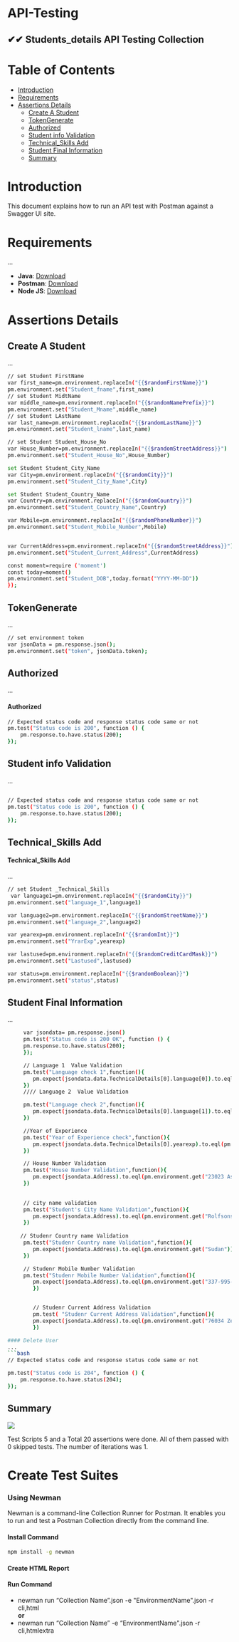 # API-Testing
## ✔✔ Students_details API Testing Collection

# Table of Contents
- [Introduction](#introduction)
- [Requirements](#requirements)
- [Assertions Details](#assertions-details)
  - [Create A Student](#create-a-student)
  - [TokenGenerate](#tokengenerate)
  - [Authorized](#authorized)
  - [Student info Validation](#student-info-validation)
  - [Technical_Skills Add](#technical-skills-add)
  - [Student Final Information](#student-final-information)
  - [Summary](#summary)

# Introduction<a name="introduction"></a>
This document explains how to run an API test with Postman against a Swagger UI site.

# Requirements<a name="requirements"></a>
...
- **Java**: [Download](https://www.oracle.com/java/technologies/downloads/)
- **Postman**: [Download](https://www.postman.com/)
- **Node JS**: [Download](https://nodejs.org/en)
# Assertions Details<a name="assertions-details"></a>

## Create A Student<a name="create-a-student"></a>
...
```bash
// set Student FirstName
var first_name=pm.environment.replaceIn("{{$randomFirstName}}")
pm.environment.set("Student_fname",first_name)
// set Student MidtName
var middle_name=pm.environment.replaceIn("{{$randomNamePrefix}}")
pm.environment.set("Student_Mname",middle_name)
// set Student LAstName
var last_name=pm.environment.replaceIn("{{$randomLastName}}")
pm.environment.set("Student_lname",last_name)

// set Student Student_House_No
var House_Number=pm.environment.replaceIn("{{$randomStreetAddress}}")
pm.environment.set("Student_House_No",House_Number)

set Student Student_City_Name
var City=pm.environment.replaceIn("{{$randomCity}}")
pm.environment.set("Student_City_Name",City)

set Student Student_Country_Name
var Country=pm.environment.replaceIn("{{$randomCountry}}")
pm.environment.set("Student_Country_Name",Country)

var Mobile=pm.environment.replaceIn("{{$randomPhoneNumber}}")
pm.environment.set("Student_Mobile_Number",Mobile)


var CurrentAddress=pm.environment.replaceIn("{{$randomStreetAddress}}")
pm.environment.set("Student_Current_Address",CurrentAddress)

const moment=require ('moment')
const today=moment()
pm.environment.set("Student_DOB",today.format("YYYY-MM-DD"))
});
```
## TokenGenerate<a name="tokengenerate"></a>
...
```bash   
// set environment token
var jsonData = pm.response.json();
pm.environment.set("token", jsonData.token);
```    

## Authorized<a name="authorized"></a>
...
#### Authorized  
```bash
// Expected status code and response status code same or not
pm.test("Status code is 200", function () {
    pm.response.to.have.status(200);
});
```
## Student info Validation<a name="student-info-validation"></a>
...
```bash

// Expected status code and response status code same or not
pm.test("Status code is 200", function () {
    pm.response.to.have.status(200);
});
```
## Technical_Skills Add<a name="technical-skills-add"></a>

#### Technical_Skills Add  
...
```bash
// set Student _Technical_Skills 
 var language1=pm.environment.replaceIn("{{$randomCity}}")
pm.environment.set("language_1",language1)

var language2=pm.environment.replaceIn("{{$randomStreetName}}")
pm.environment.set("language_2",language2)

var yearexp=pm.environment.replaceIn("{{$randomInt}}")
pm.environment.set("YrarExp",yearexp)

var lastused=pm.environment.replaceIn("{{$randomCreditCardMask}}")
pm.environment.set("Lastused",lastused)

var status=pm.environment.replaceIn("{{$randomBoolean}}")
pm.environment.set("status",status)
```
## Student Final Information<a name="student-final-information"></a>
...
```bash
     var jsondata= pm.response.json()
     pm.test("Status code is 200 OK", function () {
     pm.response.to.have.status(200);
     });

     // Language 1  Value Validation
     pm.test("Language check 1",function(){
        pm.expect(jsondata.data.TechnicalDetails[0].language[0]).to.eql(pm.environment.get("language_1"))
     })
     //// Language 2  Value Validation

     pm.test("Language check 2",function(){
        pm.expect(jsondata.data.TechnicalDetails[0].language[1]).to.eql(pm.environment.get("language_2"))
     })

     //Year of Experience
     pm.test("Year of Experience check",function(){
        pm.expect(jsondata.data.TechnicalDetails[0].yearexp).to.eql(pm.environment.get("YrarExp"))
     })

     // House Number Validation
     pm.test("House Number Validation",function(){
        pm.expect(jsondata.Address).to.eql(pm.environment.get("23023 Asa Spurs"))
     })

     
     // city name validation
     pm.test("Student's City Name Validation",function(){
        pm.expect(jsondata.Address).to.eql(pm.environment.get("Rolfsonstad"))
     })
    
    // Studenr Country name Validation
     pm.test("Studenr Country name Validation",function(){
        pm.expect(jsondata.Address).to.eql(pm.environment.get("Sudan"))
     })

     // Studenr Mobile Number Validation
     pm.test("Studenr Mobile Number Validation",function(){
        pm.expect(jsondata.Address).to.eql(pm.environment.get("337-995-8976"))
        })


        // Studenr Current Address Validation
        pm.test( "Studenr Current Address Validation",function(){
        pm.expect(jsondata.Address).to.eql(pm.environment.get("76034 Zemlak Way"))
        })

#### Delete User   
...
```bash
// Expected status code and response status code same or not

pm.test("Status code is 204", function () {
    pm.response.to.have.status(204);
});
```
## Summary<a name="summary"></a>
<img src="https://github.com/Tashfiquzzaman/API-Testing-/blob/78bf08dbda7dcb096d6a50edbb8becd8eb7020f9/Report/Capture.JPG" />
</p>
Test Scripts 5 and a Total 20 assertions were done. All of them passed with 0 skipped tests. The number of iterations was 1.

# Create Test Suites   

### Using Newman   
  Newman is a command-line Collection Runner for Postman. It enables you to run and test a Postman Collection directly from the command line.
#### Install Command    
```bash
npm install -g newman    
```
#### Create HTML Report        
#### Run Command      
- newman run “Collection Name”.json -e "EnvironmentName".json -r cli,html    
**or**    
- newman run “Collection Name” -e “EnvironmentName".json -r cli,htmlextra    
